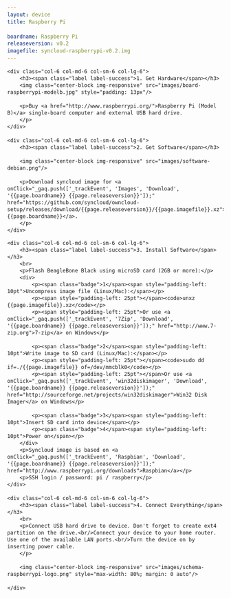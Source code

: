 ```yaml
---
layout: device
title: Raspberry Pi

boardname: Raspberry Pi
releaseversion: v0.2
imagefile: syncloud-raspberrypi-v0.2.img
---
```


<div class="row">

    <div class="col-6 col-md-6 col-sm-6 col-lg-6">
        <h3><span class="label label-success">1. Get Hardware</span></h3>
        <img class="center-block img-responsive" src="images/board-raspberrypi-modelb.jpg" style="padding: 13px"/>

        <p>Buy <a href="http://www.raspberrypi.org/">Raspberry Pi (Model B)</a> single-board computer and external USB hard drive.
        </p>
    </div>

    <div class="col-6 col-md-6 col-sm-6 col-lg-6">
        <h3><span class="label label-success">2. Get Software</span></h3>

        <img class="center-block img-responsive" src="images/software-debian.png"/>

        <p>Download syncloud image for <a onClick="_gaq.push(['_trackEvent', 'Images', 'Download', '{{page.boardname}} {{page.releaseversion}}']);" href="https://github.com/syncloud/owncloud-setup/releases/download/{{page.releaseversion}}/{{page.imagefile}}.xz">{{page.boardname}}</a>.
        </p>
    </div>

</div>

<div class="row">

    <div class="col-6 col-md-6 col-sm-6 col-lg-6">
        <h3><span class="label label-success">3. Install Software</span></h3>
        <br>
        <p>Flash BeagleBone Black using microSD card (2GB or more):</p>
        <div>
            <p><span class="badge">1</span><span style="padding-left: 10pt">Uncompress image file (Linux/Mac):</span></p>
            <p><span style="padding-left: 25pt"></span><code>unxz {{page.imagefile}}.xz</code></p>
            <p><span style="padding-left: 25pt">Or use <a onClick="_gaq.push(['_trackEvent', '7Zip', 'Download', '{{page.boardname}} {{page.releaseversion}}']);" href="http://www.7-zip.org">7-zip</a> on Windows</p>

            <p><span class="badge">2</span><span style="padding-left: 10pt">Write image to SD card (Linux/Mac):</span></p>
            <p><span style="padding-left: 25pt"></span><code>sudo dd if=./{{page.imagefile}} of=/dev/mmcblk0</code></p>
            <p><span style="padding-left: 25pt"></span>Or use <a onClick="_gaq.push(['_trackEvent', 'win32diskimager', 'Download', '{{page.boardname}} {{page.releaseversion}}']);" href="http://sourceforge.net/projects/win32diskimager">Win32 Disk Imager</a> on Windows</p>

            <p><span class="badge">3</span><span style="padding-left: 10pt">Insert SD card into device</span></p>
            <p><span class="badge">4</span><span style="padding-left: 10pt">Power on</span></p>
        </div>
        <p>Syncloud image is based on <a onClick="_gaq.push(['_trackEvent', 'Raspbian', 'Download', '{{page.boardname}} {{page.releaseversion}}']);" href="http://www.raspberrypi.org/downloads">Raspbian</a></p>
        <p>SSH login / password: pi / raspberry</p>
    </div>

    <div class="col-6 col-md-6 col-sm-6 col-lg-6">
        <h3><span class="label label-success">4. Connect Everything</span></h3>
        <br>
        <p>Connect USB hard drive to device. Don't forget to create ext4 partition on the drive.<br/>Connect your device to your home router. Use one of the available LAN ports.<br/>Turn the device on by inserting power cable.
        </p>

        <img class="center-block img-responsive" src="images/schema-raspberrypi-logo.png" style="max-width: 80%; margin: 0 auto"/>

    </div>

</div>
